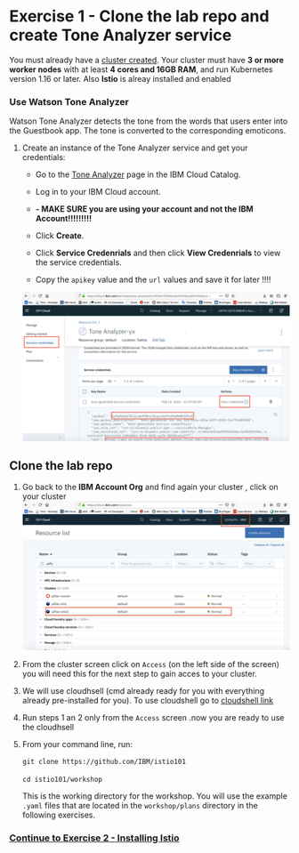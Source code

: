 # Exercise 1 - Clone the lab repo and create Tone Analyzer service 

You must already have a [cluster created](https://cloud.ibm.com/docs/containers?topic=containers-clusters#clusters_standard). Your cluster must have **3 or more worker nodes** with at least **4 cores and 16GB RAM**, and run Kubernetes version 1.16 or later.
Also **Istio** is alreay installed and enabled 

### Use Watson Tone Analyzer
Watson Tone Analyzer detects the tone from the words that users enter into the Guestbook app. The tone is converted to the corresponding emoticons.


1. Create an instance of the Tone Analyzer service and get your credentials:
    - Go to the [Tone Analyzer](https://cloud.ibm.com/catalog/services/tone-analyzer) page in the IBM Cloud Catalog.
    - Log in to your IBM Cloud account.
    -  **-  MAKE SURE you are using your account and not the IBM Account!!!!!!!!!**
  
    - Click **Create**.
    - Click **Service Credenrials** and then click  **View Credenrials** to view the service credentials.
    - Copy the `apikey` value and  the `url` values and save it for later !!!!
    
    ![](../README_images/Tone_Analyzer_Cred.png)

## Clone the lab repo

1. Go back to the **IBM Account Org** and find again your cluster , click on your cluster 
![](../README_images/IBMAccountOrg.png)
2. From the cluster screen click on `Access` (on the left side of the screen) you will need this for the next step to gain acces to your cluster.
3. We will use cloudhsell (cmd already ready for you with everything already pre-installed for you). To use cloudshell go to  [cloudshell link ](https://shell.cloud.ibm.com/)
4. Run steps 1 an 2 only from the `Access` screen .now you are ready to use the cloudhsell 
5. From your command line, run:

    ```shell
    git clone https://github.com/IBM/istio101

    cd istio101/workshop
    ```

    This is the working directory for the workshop. You will use the example `.yaml` files that are located in the `workshop/plans` directory in the following exercises.

### [Continue to Exercise 2 - Installing Istio](../exercise-2/README.md)
